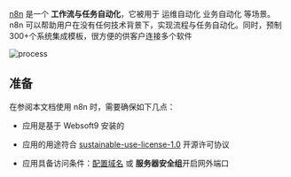 [n8n](https://n8n.io) 是一个 **工作流与任务自动化**，它被用于 运维自动化 业务自动化  等场景。n8n 可以帮助用户在没有任何技术背景下，实现流程与任务自动化。同时，预制300+个系统集成模板，很方便的供客户连接多个软件


![process](https://libs.websoft9.com/Websoft9/DocsPicture/zh/n8n/n8n-gui-websoft9.png)


## 准备

在参阅本文档使用 n8n 时，需要确保如下几点：

- 应用是基于 Websoft9 安装的

- 应用的用途符合 [sustainable-use-license-1.0](https://github.com/n8n-io/n8n/blob/master/LICENSE.md) 开源许可协议

- 应用具备访问条件：[配置域名](./domain-set) 或 **服务器安全组**开启网外端口